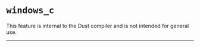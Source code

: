 # `windows_c`

This feature is internal to the Dust compiler and is not intended for general use.

------------------------
